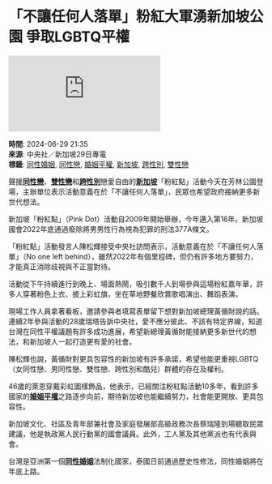 # 「不讓任何人落單」粉紅大軍湧新加坡公園 爭取LGBTQ平權

![聲援同性戀、雙性戀和跨性別戀愛自由的新加坡「粉紅點」活動在芳林公園登場。 中央社](https://pgw.udn.com.tw/gw/photo.php?u=https://uc.udn.com.tw/photo/2024/06/29/98/29910969.jpg&x=0&y=0&sw=0&sh=0&sl=W&fw=800&exp=3600&w=930)

**時間**: 2024-06-29 21:35  
**來源**: 中央社／新加坡29日專電  
**標籤**: [同性婚姻](https://udn.com/search/tagging/2/同性婚姻), [同性戀](https://udn.com/search/tagging/2/同性戀), [婚姻平權](https://udn.com/search/tagging/2/婚姻平權), [新加坡](https://udn.com/search/tagging/2/新加坡), [跨性別](https://udn.com/search/tagging/2/跨性別), [雙性戀](https://udn.com/search/tagging/2/雙性戀)

聲援[**同性戀**](https://udn.com/search/tagging/2/同性戀)、[**雙性戀**](https://udn.com/search/tagging/2/雙性戀)和[**跨性別**](https://udn.com/search/tagging/2/跨性別)戀愛自由的[**新加坡**](https://udn.com/search/tagging/2/新加坡)「粉紅點」活動今天在芳林公園登場，主辦單位表示活動意義在於「不讓任何人落單」，民眾也希望政府接納更多新世代想法。

新加坡「粉紅點」（Pink Dot）活動自2009年開始舉辦，今年邁入第16年。新加坡國會2022年底通過廢除將男男性行為視為犯罪的刑法377A條文。

「粉紅點」活動發言人陳松輝接受中央社訪問表示，活動意義在於「不讓任何人落單」（No one left behind），雖然2022年有個里程碑，但仍有許多地方要努力，才能真正消除歧視與不正當對待。

活動從下午持續進行到晚上、場面熱鬧，吸引數千人到場參與這場粉紅嘉年華，許多人穿著粉色上衣、披上彩虹旗，坐在草地野餐欣賞歌唱演出、舞蹈表演。

現場工作人員拿著看板，邀請參與者填寫表單留下想對新加坡總理黃循財說的話。連續2年參與活動的28歲瑞塔告訴中央社，愛不應分彼此、不該有特定界線，知道台灣在同性平權議題有許多成功進展，希望新總理黃循財能接納更多新世代的想法，和新加坡人一起打造更有愛的社會。

陳松輝也說，黃循財對更具包容性的新加坡有許多承諾，希望他能更重視LGBTQ（女同性戀、男同性戀、雙性戀、跨性別和酷兒）群體的存在及權利。

46歲的萊恩穿戴彩虹圖樣飾品，他表示，已經關注粉紅點活動10多年，看到許多國家的[**婚姻平權**](https://udn.com/search/tagging/2/婚姻平權)之路逐步向前，期待新加坡也能繼續努力，社會能更開放、更具包容性。

新加坡文化、社區及青年部兼社會及家庭發展部高級政務次長蔡瑞隆到場聽取民眾建議，他是執政黨人民行動黨的國會議員。此外，工人黨及其他黨派也有代表與會。

台灣是亞洲第一個[**同性婚姻**](https://udn.com/search/tagging/2/同性婚姻)法制化國家，泰國日前通過歷史性修法，同性婚姻將在年底上路。